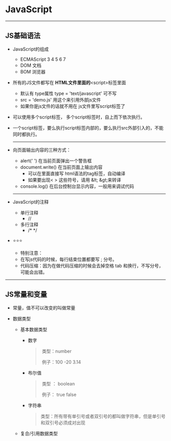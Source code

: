 # JavaScript
---

## JS基础语法

+ JavaScript的组成

  + ECMAScript 3 4 5 6 7
  + DOM 文档
  + BOM 浏览器

+ 所有的JS文件都写在 **HTML文件里面的**\<script>标签里面

  + 默认有 type属性 type = 'text/javascript' 可不写
  + src = 'demo.js' 用这个来引用外部js文件
  + 如果你是js文件的话就不用在 js文件里写script标签了

+ 可以使用多个script标签， 多个script标签时，自上而下依次执行。

+ 一个script标签，要么执行script标签内部的，要么执行src外部引入的，不能同时都执行。

  ----

  

+ 向页面输出内容的三种方式：

  + alert('  ') 在当前页面弹出一个警告框
  + document.write() 在当前页面上输出内容
    + 可以在里面直接写 html语法的tag标签，自动编译
    + 如果要出现\< \> 这些符号，请用 \&lt; \&gt;来转译
  + console.log() 在后台控制台显示内容，一般用来调试代码

  ---

  

+ JavaScript的注释

  + 单行注释
    +  //
  + 多行注释
    + /*                    */

+ :star::star::star:

  + 特别注意：
  + 在写js代码的时候，每行结束位置都要写  ;  分号。
  + 代码压缩：因为在做代码压缩的时候会去掉空格 tab 和换行，不写分号，可能会出错。



---

## JS常量和变量

+ 常量，值不可以改变的叫做常量

+ 数据类型

  + 基本数据类型

    + 数字

      > ​	类型：number
      >
      > ​    例子：100 -20 3.14

    + 布尔值

      > ​	类型 ： boolean
      >
      > ​	例子： true false

    + 字符串

      > ​	类型：所有带有单引号或者双引号的都叫做字符串，但是单引号和双引号必须成对出现

  + 复合/引用数据类型
